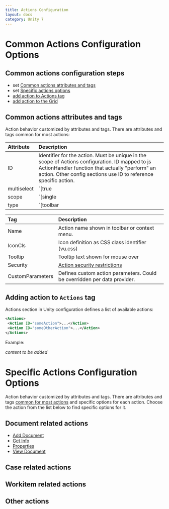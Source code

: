 ```yaml
---
title: Actions Configuration
layout: docs
category: Unity 7
---
```

# Common Actions Configuration Options

## Common actions configuration steps

- set [Common actions attributes and tags](#common-actions-attributes-and-tags)
- set [Specific actions options](#specific-actions-configuration-options)
- [add action to Actions tag](#adding-action-to-actions-tag)
- [add action to the Grid](../../unity-react/configuration/grids.md#how-to-add-action-to-the-grid)

## Common actions attributes and tags

Action behavior customized by attributes and tags. 
There are attributes and tags common for most actions: 

| Attribute | Description                              | 
|:--------------|:-----------------------------------------|
| ID            | Identifier for the action. Must be unique in the scope of Actions configuration. ID mapped to js ActionHandler function that actually "perform" an action. Other config sections use ID to reference specific action.|
| multiselect   | `[true|false]` *content to be added* |
| scope         | `[single|any]` *content to be added* |
| type          | `[toolbar|context-menu|column-click]` *content to be added* |


| Tag       | Description                              | 
|:----------|:-----------------------------------------|
| Name      | Action name shown in toolbar or context menu.|
| IconCls   | Icon definition as CSS class identifier (vu.css) |
| Tooltip   | Tooltip text shown for mouse over  |
| Security  | [Action security restrictions](../../unity-react/configuration/security.md#security-restrictions) | 
| CustomParameters  | Defines custom action parameters. Could be overridden per data provider.   | 

## Adding action to `Actions` tag

Actions section in Unity configuration defines a list of available actions:

```xml
<Actions>
 <Action ID="someAction">...</Action>
 <Action ID="someOtherAction">...</Action>
</Actions>
```

Example:

*content to be added*

# Specific Actions Configuration Options

Action behavior customized by attributes and tags. 
There are attributes and tags [common for most actions](#common-actions-attributes-and-tags) and specific options for each action. 
Choose the action from the list below to find specific options for it.

## Document related actions

- [Add Document](actions/add-document.md)
- [Get Info](actions/get-info.md)
- [Properties](actions/properties.md)  
- [View Document](actions/view-document.md)

## Case related actions

## Workitem related actions

## Other actions
